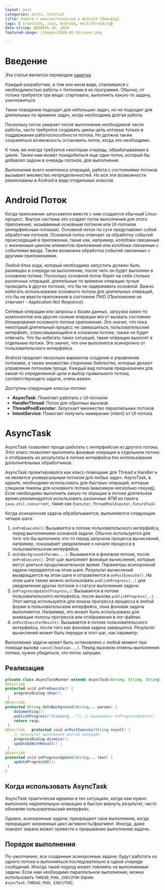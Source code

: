 ```yaml
---
layout: post
categories: posts, tutorial
title: Работа с многопоточностью в Android [Перевод]
tags: [ translate, Java, Android, multithreading]
date-string: ДЕКАБРЬ 20, 2019
featured-image: /images/2020-02-14/cover.png

---
```


# Введение

Эта статья является переводом [заметки](https://medium.com/better-programming/threading-in-android-129b8688436a)

Каждый разработчик, в том или ином виде, сталкивался с необходимостью работы с потоками в их программе. Обычно, от потока требуется три вещи: стартовать, выполнить какую-то задачу, уничтожиться. 

Такое поведение подходит для небольших задач, но не подходит для длительных по времени задач, когда необходима долгая работа.

Поскольку поток умирает после выполнения необходимой части работы, часто требуется создавать циклы цель которых только в поддержании работоспособности потока. Но должна также сохраняться возможность остановить поток, когда это необходимо. 

К тому же иногда требуется некоторая очередь, обрабатываемая в цикле. Также нам может понадобиться еще один поток, который бы добавлял задачи в очередь потоков, для выполнения. 

Выполнения всего комплекса операций, работа с состояниями потоков вызывает множество непределенностей. Но все эти возможности реализованы в Android в виде откдельных классов. 

# Android Поток 

Когда приложение запускается вместе с ним создается обычный Linux-процесс. Внутри системы это создает поток выполнения для этого приложения, называемый *основным потоком* или  UI-потоком (интерфейсным потоком). Основной поток по сути представляет собой обработчик потоков. Основной поток отвечает за обработку событий происходящий в приложении, такие как, например, коллбэки связанные с жизненным циклом элементов приложения или коллбэки связанные с событиями ввода. Также возможна обработка событий связанных с другими приложениями. 

Любой блок кода, который необходимо запустить должен быть размещен в очереди на выполнение, после чего он будет выполнен в основном потоке. Поскольку основной поток берет на себя столько различных операций, длительные по времени операции лучше проводить в других потоках, что бы не задерживать основной. Важно избегать использование основного потока для длительных операций, что бы не ввести приложение в состояние ПНО (*Приложение не отвечает - Application Not Responce*). 

Сетевые операции или запросы к базам данных, загрузка каких-то компонентов или другие схожие операции могут вызвать *состояние блокирования* основного потока приложения. Это значит, что пока некоторый длительный процесс не завершиться, пользовательский интерфейс, отрисовывающийся в основном потоке, также не будет отвечать. Что бы избегать таких ситуаций, такие операции выносят в отдельные потоки. Это значит, что они выполнятся асинхронно от пользовательского интерфейса.

Android предлает несколько вариантов создания и управления потоками, а также множество сторонних библиотек, которые делают управление потоками проще. Каждый вид потоков предназначен для какой-то определенной цели и выбор правильного потока, соответствующего задаче, очень важен.

Доступны следующие классы-потоки:

- **AsyncTask**: Помогает работать с UI-потоком
- **HandlerThread**: Поток для обратных вызовов
- **ThreadPoolExecutor**: Запускает множество параллельных потоков
- **IntentService**: Помогает получить намерение (intent) от UI-потока

# AsyncTask

AsyncTask позволяет проще работать с интерфейсом из другого потока. Этот класс позволяет выполнять фоновые операции в отдельном потоке и отображать их результаты в потоке интерфейса без использования дополнительных обработчиков. 

AsyncTask проектировался как класс-помощник для Thread и Handler и не является универсальным потоком для любых задач. AsyncTask, в идеале, необходимо использовать для быстрых операций, которые слишком тяжелы для основного потока (максимум несколько секунд). Если необходимо выполнять какую-то опрацию в потоке длительное время рекомендуется использовать различные АПИ из пакета `java.util.concurrent`, такие как `Executor`, `ThreadPoolExeutor`, `FutureTask`. 

Когда асинхронная задача обрабатываются, выполняются следующие четыре шага: 

1. `onPreExecute()`: Вызывается в потоке пользовательского интерфейса, перед выполнением основной задачи. Обычно используется для того что бы выполнить что-то перед запуском процесса вычислений, например, показывает уведомление о начале процесса в пользовательском интерфейсе. 
2. `doInBackground(Params...)`: Вызывается в фоновом потоке, после `onPreExecute()`. Этот шаг выполняет фоновые вычисления, которые могут длиться продолжнительное время. Параметры асинхронной задачи передаются на этом шаге. Результат вычислений вызвращается на этом шаге и отправляется в `onPostExecute()`. На этом шаге также можно использовать `publishProgress(..)` для уведомления других потоков о статусе выполнения задачи. 
3. `onProgressUpdate(Progress…)`: Вызывается в потоке пользовательского интерфейса, после вызова `publishProgress(..)`. Этот метод используется для показа прогресса процесса в любой форме в пользовательском интерфейсе, пока фоновая задача выполняется. Например, это может быть использовано для анимации полосы прогресса или отображения в лог-файлах. 
4. `onPostExecute(Result)`: Вызывается в потоке пользовательского интерфейса, после того как фоновая задача завершится. Результат вычислений может быть передан в этот шаг, как параметр.


Выполнение задачи может быть остановлено с любой момент при помощи вызова `cancel(boolean...)`. Перед вызовом отмены выполнения потока, нужно убедиться, что поток запущен. 

## Реализация

```java
private class AsyncTaskRunner extends AsyncTask<String, String, String> {
@Override  
protected void onPreExecute() {
    progressDialog.show();
 }
@Override  
protected String doInBackground(String... params) {          
    doSomething();
    publishProgress("Sleeping..."); // вызывывает onProgressUpdate()
    return resp;
 }
@Override   protected void onPostExecute(String result) {
    // результат выполнения долгой операции 
    progressDialog.dismiss();
    updateUIWithResult() ;
 }
@Override  
protected void onProgressUpdate(String... text) {
    updateProgressUI();
 }
}
```
## Когда использовать AsyncTask 

AsyncTask практически идеален в тех ситуациях, когда нам нужно выполнить недлительную операцию и быстро вернуть результат, часто обновляя пользовательский интерфейс. 

Однако, асинхронные задачи, прекращают свое выполнение, когда прекращает жизненный цикл активность/фрагмент. Иногда, даже поворот экрана может привести к прерыванию выполнения задачи. 

## Порядок выполнения

По-умолчанию, все созданные асинхронные задачи, будут работать из одного потока и выполняться последовательно в одной очереди сообщений. Иногда такой подход может повлиять на выполняемые задачи. Если нам необходимо параллельное выполнение, можно использовать `THREAD_POOL_EXECUTOR` (прим. `AsyncTask.THREAD_POOL_EXECUTOR`). 
